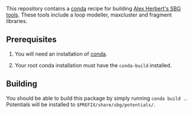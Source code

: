 This repository contains a [conda][conda] recipe for building [Alex Herbert's
SBG tools][sbg-tools]. These tools include a loop modeller, maxcluster and
fragment libraries.

## Prerequisites

1. You will need an installation of [conda][miniconda].

2. Your root conda installation must have the `conda-build` installed.

## Building

You should be able to build this package by simply running `conda build .`.
Potentials will be installed to `$PREFIX/share/sbg/potentials/`.

[conda]: https://conda.io
[sbg-tools]: https://github.com/StefansM/sbg-alex
[miniconda]: https://conda.io/miniconda.html
